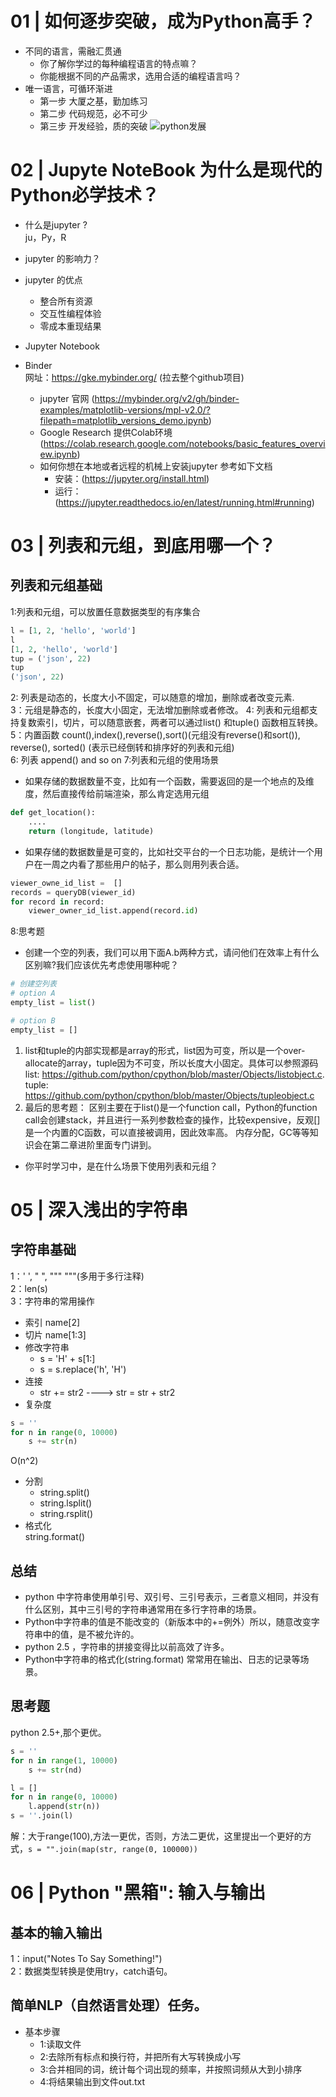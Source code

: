# 01 | 如何逐步突破，成为Python高手？
- 不同的语言，需融汇贯通
    - 你了解你学过的每种编程语言的特点嘛？
    - 你能根据不同的产品需求，选用合适的编程语言吗？
- 唯一语言，可循环渐进
    - 第一步 大厦之基，勤加练习
    - 第二步 代码规范，必不可少
    - 第三步 开发经验，质的突破
![python发展](https://static001.geekbang.org/resource/image/2c/1d/2cfc18adf51b61ca8140561071d20c1d.png)

# 02 | Jupyte NoteBook 为什么是现代的Python必学技术？
- 什么是jupyter ?  
ju，Py，R  
- jupyter 的影响力？  
- jupyter 的优点
    - 整合所有资源
    - 交互性编程体验
    - 零成本重现结果
- Jupyter Notebook

- Binder   
网址：https://gke.mybinder.org/ (拉去整个github项目)
    - jupyter 官网 (https://mybinder.org/v2/gh/binder-examples/matplotlib-versions/mpl-v2.0/?filepath=matplotlib_versions_demo.ipynb)
    - Google Research 提供Colab环境 (https://colab.research.google.com/notebooks/basic_features_overview.ipynb)
    - 如何你想在本地或者远程的机械上安装jupyter 参考如下文档
        - 安装：(https://jupyter.org/install.html)
        - 运行：(https://jupyter.readthedocs.io/en/latest/running.html#running)

# 03 | 列表和元组，到底用哪一个？

## 列表和元组基础
1:列表和元组，可以放置任意数据类型的有序集合
```python
l = [1, 2, 'hello', 'world']
l
[1, 2, 'hello', 'world']
tup = ('json', 22) 
tup
('json', 22)
```

2: 列表是动态的，长度大小不固定，可以随意的增加，删除或者改变元素.  
3：元组是静态的，长度大小固定，无法增加删除或者修改。
4: 列表和元组都支持复数索引，切片，可以随意嵌套，两者可以通过list() 和tuple() 函数相互转换。
5：内置函数
    count(),index(),reverse(),sort()(元组没有reverse()和sort()), reverse(), sorted() (表示已经倒转和排序好的列表和元组)  
6: 列表
append() and so on
7:列表和元组的使用场景
- 如果存储的数据数量不变，比如有一个函数，需要返回的是一个地点的及维度，然后直接传给前端渲染，那么肯定选用元组
```python
def get_location():
    ....
    return (longitude, latitude)
```
- 如果存储的数据数量是可变的，比如社交平台的一个日志功能，是统计一个用户在一周之内看了那些用户的帖子，那么则用列表合适。
```python
viewer_owne_id_list =  []
records = queryDB(viewer_id)
for record in record:
    viewer_owner_id_list.append(record.id)
```

8:思考题
- 创建一个空的列表，我们可以用下面A.b两种方式，请问他们在效率上有什么区别嘛?我们应该优先考虑使用哪种呢？
```python
# 创建空列表
# option A 
empty_list = list()

# option B
empty_list = []
```
1. list和tuple的内部实现都是array的形式，list因为可变，所以是一个over-allocate的array，tuple因为不可变，所以长度大小固定。具体可以参照源码list: https://github.com/python/cpython/blob/master/Objects/listobject.c. tuple: https://github.com/python/cpython/blob/master/Objects/tupleobject.c
2. 最后的思考题：
区别主要在于list()是一个function call，Python的function call会创建stack，并且进行一系列参数检查的操作，比较expensive，反观[]是一个内置的C函数，可以直接被调用，因此效率高。
内存分配，GC等等知识会在第二章进阶里面专门讲到。

- 你平时学习中，是在什么场景下使用列表和元组？


# 05 | 深入浅出的字符串

## 字符串基础
1：' ', " ", """ """(多用于多行注释)  
2：len(s)  
3：字符串的常用操作  
- 索引 name[2]
- 切片 name[1:3]
- 修改字符串
    - s = 'H' + s[1:]
    - s = s.replace('h', 'H')
- 连接 
    - str += str2 ----> str = str + str2
- 复杂度
```python
s = ''
for n in range(0, 10000)
    s += str(n)
```
O(n^2)
- 分割
    - string.split()
    - string.lsplit()
    - string.rsplit()
- 格式化   
string.format()

## 总结
- python 中字符串使用单引号、双引号、三引号表示，三者意义相同，并没有什么区别，其中三引号的字符串通常用在多行字符串的场景。  
- Python中字符串的值是不能改变的（新版本中的+=例外）所以，随意改变字符串中的值，是不被允许的。   
- python 2.5 ，字符串的拼接变得比以前高效了许多。  
- Python中字符串的格式化(string.format) 常常用在输出、日志的记录等场景。  
## 思考题
python 2.5+,那个更优。
```python
s = ''
for n in range(1, 10000)
    s += str(nd)
```

```python
l = []
for n in range(0, 10000)
    l.append(str(n))
s = ''.join(l)
```
解：大于range(100),方法一更优，否则，方法二更优，这里提出一个更好的方式，`s = "".join(map(str, range(0, 100000))`

# 06 | Python "黑箱": 输入与输出
## 基本的输入输出
1：input("Notes To Say Something!")  
2：数据类型转换是使用try，catch语句。  

## 简单NLP（自然语言处理）任务。
- 基本步骤
    - 1:读取文件
    - 2:去除所有标点和换行符，并把所有大写转换成小写
    - 3:合并相同的词，统计每个词出现的频率，并按照词频从大到小排序
    - 4:将结果输出到文件out.txt
